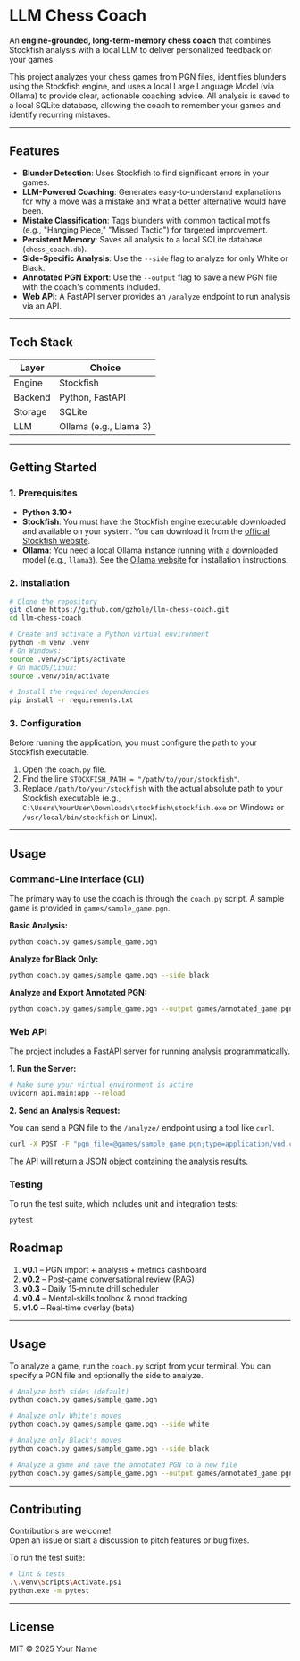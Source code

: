 # LLM Chess Coach

An **engine-grounded, long-term-memory chess coach** that combines Stockfish analysis with a local LLM to deliver personalized feedback on your games.

This project analyzes your chess games from PGN files, identifies blunders using the Stockfish engine, and uses a local Large Language Model (via Ollama) to provide clear, actionable coaching advice. All analysis is saved to a local SQLite database, allowing the coach to remember your games and identify recurring mistakes.

---

## Features

- **Blunder Detection**: Uses Stockfish to find significant errors in your games.
- **LLM-Powered Coaching**: Generates easy-to-understand explanations for why a move was a mistake and what a better alternative would have been.
- **Mistake Classification**: Tags blunders with common tactical motifs (e.g., "Hanging Piece," "Missed Tactic") for targeted improvement.
- **Persistent Memory**: Saves all analysis to a local SQLite database (`chess_coach.db`).
- **Side-Specific Analysis**: Use the `--side` flag to analyze for only White or Black.
- **Annotated PGN Export**: Use the `--output` flag to save a new PGN file with the coach's comments included.
- **Web API**: A FastAPI server provides an `/analyze` endpoint to run analysis via an API.

---

## Tech Stack

| Layer     | Choice                         |
|-----------|--------------------------------|
| Engine    | Stockfish                      |
| Backend   | Python, FastAPI                |
| Storage   | SQLite                         |
| LLM       | Ollama (e.g., Llama 3)         |

---

## Getting Started

### 1. Prerequisites

- **Python 3.10+**
- **Stockfish**: You must have the Stockfish engine executable downloaded and available on your system. You can download it from the [official Stockfish website](https://stockfishchess.org/download/).
- **Ollama**: You need a local Ollama instance running with a downloaded model (e.g., `llama3`). See the [Ollama website](https://ollama.com/) for installation instructions.

### 2. Installation

```bash
# Clone the repository
git clone https://github.com/gzhole/llm-chess-coach.git
cd llm-chess-coach

# Create and activate a Python virtual environment
python -m venv .venv
# On Windows:
source .venv/Scripts/activate
# On macOS/Linux:
source .venv/bin/activate

# Install the required dependencies
pip install -r requirements.txt
```

### 3. Configuration

Before running the application, you must configure the path to your Stockfish executable.

1.  Open the `coach.py` file.
2.  Find the line `STOCKFISH_PATH = "/path/to/your/stockfish"`.
3.  Replace `/path/to/your/stockfish` with the actual absolute path to your Stockfish executable (e.g., `C:\Users\YourUser\Downloads\stockfish\stockfish.exe` on Windows or `/usr/local/bin/stockfish` on Linux).

---

## Usage

### Command-Line Interface (CLI)

The primary way to use the coach is through the `coach.py` script. A sample game is provided in `games/sample_game.pgn`.

**Basic Analysis:**
```bash
python coach.py games/sample_game.pgn
```

**Analyze for Black Only:**
```bash
python coach.py games/sample_game.pgn --side black
```

**Analyze and Export Annotated PGN:**
```bash
python coach.py games/sample_game.pgn --output games/annotated_game.pgn
```

### Web API

The project includes a FastAPI server for running analysis programmatically.

**1. Run the Server:**
```bash
# Make sure your virtual environment is active
uvicorn api.main:app --reload
```

**2. Send an Analysis Request:**

You can send a PGN file to the `/analyze/` endpoint using a tool like `curl`.

```bash
curl -X POST -F "pgn_file=@games/sample_game.pgn;type=application/vnd.chess-pgn" http://127.0.0.1:8000/analyze/
```

The API will return a JSON object containing the analysis results.

### Testing

To run the test suite, which includes unit and integration tests:

```bash
pytest
```

## Roadmap

1. **v0.1** – PGN import + analysis + metrics dashboard  
2. **v0.2** – Post‑game conversational review (RAG)  
3. **v0.3** – Daily 15‑minute drill scheduler  
4. **v0.4** – Mental‑skills toolbox & mood tracking  
5. **v1.0** – Real‑time overlay (beta)

---

## Usage

To analyze a game, run the `coach.py` script from your terminal. You can specify a PGN file and optionally the side to analyze.

```bash
# Analyze both sides (default)
python coach.py games/sample_game.pgn

# Analyze only White's moves
python coach.py games/sample_game.pgn --side white

# Analyze only Black's moves
python coach.py games/sample_game.pgn --side black

# Analyze a game and save the annotated PGN to a new file
python coach.py games/sample_game.pgn --output games/annotated_game.pgn
```

---

## Contributing

Contributions are welcome!  
Open an issue or start a discussion to pitch features or bug fixes.

To run the test suite:

```bash
# lint & tests
.\.venv\Scripts\Activate.ps1
python.exe -m pytest
```

---

## License

MIT © 2025 Your Name
